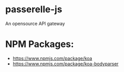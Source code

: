 # passerelle-js
An opensource API gateway

# NPM Packages:
- https://www.npmjs.com/package/koa
- https://www.npmjs.com/package/koa-bodyparser